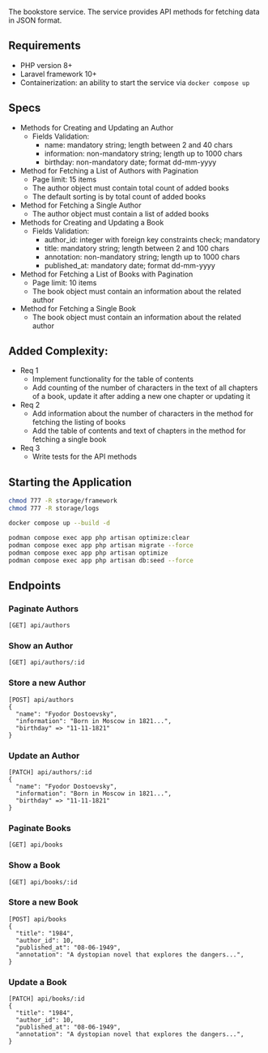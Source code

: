 The bookstore service. The service provides API methods for fetching data in JSON format.

## Requirements
- PHP version 8+
- Laravel framework 10+
- Containerization: an ability to start the service via `docker compose up`

## Specs
- Methods for Creating and Updating an Author
  - Fields Validation:
    - name: mandatory string; length between 2 and 40 chars
    - information: non-mandatory string; length up to 1000 chars
    - birthday: non-mandatory date; format dd-mm-yyyy
- Method for Fetching a List of Authors with Pagination
  - Page limit: 15 items
  - The author object must contain total count of added books
  - The default sorting is by total count of added books
- Method for Fetching a Single Author
  - The author object must contain a list of added books
- Methods for Creating and Updating a Book
  - Fields Validation:
    - author\_id: integer with foreign key constraints check; mandatory
    - title: mandatory string; length between 2 and 100 chars
    - annotation: non-mandatory string; length up to 1000 chars
    - published\_at: mandatory date; format dd-mm-yyyy
- Method for Fetching a List of Books with Pagination
  - Page limit: 10 items
  - The book object must contain an information about the related author
- Method for Fetching a Single Book
  - The book object must contain an information about the related author


## Added Complexity:
- Req 1
  - Implement functionality for the table of contents
  - Add counting of the number of characters in the text of all chapters of a book, update it after adding a new one chapter or updating it
- Req 2
  - Add information about the number of characters in the method for fetching the listing of books
  - Add the table of contents and text of chapters in the method for fetching a single book
- Req 3
  - Write tests for the API methods

## Starting the Application
```sh
chmod 777 -R storage/framework
chmod 777 -R storage/logs
```

```sh
docker compose up --build -d
```

```sh
podman compose exec app php artisan optimize:clear
podman compose exec app php artisan migrate --force
podman compose exec app php artisan optimize
podman compose exec app php artisan db:seed --force
```

## Endpoints
### Paginate Authors
`[GET] api/authors`

### Show an Author
`[GET] api/authors/:id`

### Store a new Author
```
[POST] api/authors
{
  "name": "Fyodor Dostoevsky",
  "information": "Born in Moscow in 1821...",
  "birthday" => "11-11-1821"
}
```

### Update an Author
```
[PATCH] api/authors/:id
{
  "name": "Fyodor Dostoevsky",
  "information": "Born in Moscow in 1821...",
  "birthday" => "11-11-1821"
}
```

### Paginate Books
`[GET] api/books`

### Show a Book
`[GET] api/books/:id`

### Store a new Book
```
[POST] api/books
{
  "title": "1984",
  "author_id": 10,
  "published_at": "08-06-1949",
  "annotation": "A dystopian novel that explores the dangers...",
}
```

### Update a Book
```
[PATCH] api/books/:id
{
  "title": "1984",
  "author_id": 10,
  "published_at": "08-06-1949",
  "annotation": "A dystopian novel that explores the dangers...",
}
```
